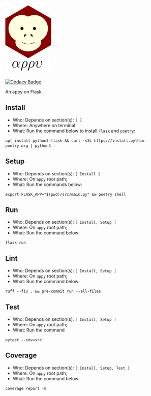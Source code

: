 # ![appy_title](https://github.com/trouchet/appy/blob/8c9923dc13b109b83d07a43d6810ebf7b150a2fb/images/appy_small.png)
[![Codacy Badge](https://app.codacy.com/project/badge/Grade/4e255ae6f2b645fb8f1578a3cc0a2291)](https://www.codacy.com/gh/trouchet/appy/dashboard?utm_source=github.com&amp;utm_medium=referral&amp;utm_content=trouchet/appy&amp;utm_campaign=Badge_Grade)

An appy on Flask.

## Install
  
  - Who: Depends on section(s): `[ ]`
  - Where: Anywhere on terminal
  - What: Run the command below to install `Flask` and `poetry`:
  
  ```
  apt install python3-flask && curl -sSL https://install.python-poetry.org | python3 -
  ```

## Setup

  - Who: Depends on section(s): `[ Install ]`
  - Where: On `appy` root path;
  - What: Run the commands below:

  ```
  export FLASK_APP="$(pwd)/src/main.py" && poetry shell
  ```

## Run

  - Who: Depends on section(s): `[ Install, Setup ]`
  - Where: On `appy` root path;
  - What: Run the command below:

  ```
  flask run
  ```

## Lint

  - Who: Depends on section(s): `[ Install, Setup ]`
  - Where: On `appy` root path;
  - What: Run the command below:

   ```
   ruff --fix . && pre-commit run --all-files
   ```

## Test

  - Who: Depends on section(s): `[ Install, Setup ]`
  - Where: On `appy` root path;
  - What: Run the command

  ```
  pytest --cov=src
  ```

## Coverage


  - Who: Depends on section(s): `[ Install, Setup, Test ]`
  - Where: On `appy` root path;
  - What: Run the command below:

  ```
  coverage report -m
  ```

